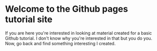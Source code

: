 # Welcome to the Github pages tutorial site

If you are here you're interested in looking at material created for a basic Github tutorial. I don't know why you're interested in that but you do you.
Now, go back and find something interesting I created.
